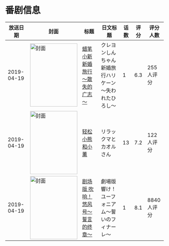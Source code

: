# 番剧信息

|放送日期|封面|标题|日文标题|话数|评分|评分人数|
|---|---|---|---|---|---|---|
|2019-04-19|<img src="https://lain.bgm.tv/pic/cover/c/8a/dc/268491_bt9Zm.jpg" alt="封面" style="width:150px;height:200px;object-fit:cover;">|[蜡笔小新 新婚旅行 ～散失的广志～](https://bangumi.tv/subject/268491)|クレヨンしんちゃん 新婚旅行ハリケーン  ～失われたひろし～|1|6.3|255人评分|
|2019-04-19|<img src="https://lain.bgm.tv/pic/cover/c/c0/de/217573_trel5.jpg" alt="封面" style="width:150px;height:200px;object-fit:cover;">|[轻松小熊和小薰](https://bangumi.tv/subject/217573)|リラックマとカオルさん|13|7.2|122人评分|
|2019-04-19|<img src="https://lain.bgm.tv/pic/cover/c/2c/ca/216372_3yKtA.jpg" alt="封面" style="width:150px;height:200px;object-fit:cover;">|[剧场版 吹响！悠风号～誓言的终章～](https://bangumi.tv/subject/216372)|劇場版 響け！ユーフォニアム～誓いのフィナーレ～|1|8.1|8840人评分|
